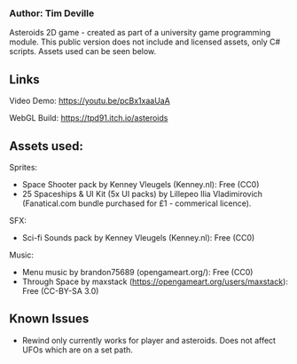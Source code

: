 ### Author: Tim Deville 

Asteroids 2D game - created as part of a university game programming module. This public version does not include and licensed assets, only C# scripts. Assets used can be seen below.

## Links
Video Demo: https://youtu.be/pcBx1xaaUaA

WebGL Build: https://tpd91.itch.io/asteroids

## Assets used:

Sprites:
- Space Shooter pack by Kenney Vleugels (Kenney.nl): Free (CC0)
- 25 Spaceships & UI Kit (5x UI packs) by Lillepeo Ilia Vladimirovich (Fanatical.com bundle purchased for £1 - commerical licence).

SFX:
- Sci-fi Sounds pack by Kenney Vleugels (Kenney.nl): Free (CC0)

Music:
- Menu music by brandon75689 (opengameart.org/): Free (CC0)
- Through Space by maxstack (https://opengameart.org/users/maxstack): Free (CC-BY-SA 3.0)

## Known Issues

- Rewind only currently works for player and asteroids. Does not affect UFOs which are on a set path.



